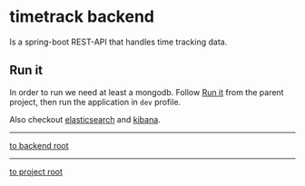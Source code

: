 # timetrack backend

Is a spring-boot REST-API that handles time tracking data.

## Run it
In order to run we need at least a mongodb. Follow [Run it](../README.md) from the parent project,
then run the application in `dev` profile.

Also checkout [elasticsearch](../docker/containers/elasticsearch/README.md) and [kibana](../docker/containers/kibana/README.md).


---
[to backend root](/backend)


---
[to project root](https://github.com/dwalldorf/timetrack)